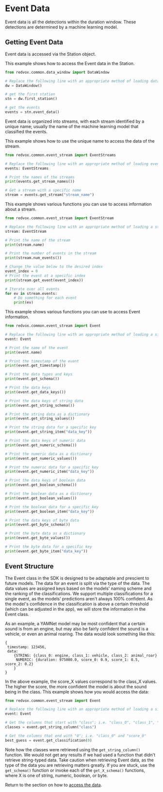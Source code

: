 # Event Data

Event data is all the detections within the duration window.  These detections are determined by a machine learning 
model.

## Getting Event Data

Event data is accessed via the Station object.

This example shows how to access the Event data in the Station.

```python
from redvox.common.data_window import DataWindow

# Replace the following line with an appropriate method of loading data
dw = DataWindow()

# get the first station
stn = dw.first_station()

# get the events
events = stn.event_data()
```

Event data is organized into streams, with each stream identified by a unique name; usually the name of the machine 
learning model that classified the events.

This example shows how to use the unique name to access the data of the stream.

```python
from redvox.common.event_stream import EventStreams

# Replace the following line with an appropriate method of loading event data from a Station
events: EventStreams

# Print the names of the streams
print(events.get_stream_names())

# Get a stream with a specific name
stream = events.get_stream("stream_name")
```

This example shows various functions you can use to access information about a stream.

```python
from redvox.common.event_stream import EventStream

# Replace the following line with an appropriate method of loading a stream
stream: EventStream

# Print the name of the stream
print(stream.name)

# Print the number of events in the stream
print(stream.num_events())

# Change the value below to the desired index
event_index = 0
# Print the event at a specific index
print(stream.get_event(event_index))

# Iterate over all events
for ev in stream.events:
    # Do something for each event
    print(ev)
```

This example shows various functions you can use to access Event information.

```python
from redvox.common.event_stream import Event

# Replace the following line with an appropriate method of loading a single Event
event: Event

# Print the name of the event
print(event.name)

# Print the timestamp of the event
print(event.get_timestamp())

# Print the data types and keys
print(event.get_schema())

# Print the data keys
print(event.get_data_keys())

# Print the data keys of string data
print(event.get_string_schema())

# Print the string data as a dictionary
print(event.get_string_values())

# Print the string data for a specific key
print(event.get_string_item("data_key"))

# Print the data keys of numeric data
print(event.get_numeric_schema())

# Print the numeric data as a dictionary
print(event.get_numeric_values())

# Print the numeric data for a specific key
print(event.get_numeric_item("data_key"))

# Print the data keys of boolean data
print(event.get_boolean_schema())

# Print the boolean data as a dictionary
print(event.get_boolean_values())

# Print the boolean data for a specific key
print(event.get_boolean_item("data_key"))

# Print the data keys of byte data
print(event.get_byte_schema())

# Print the byte data as a dictionary
print(event.get_byte_values())

# Print the byte data for a specific key
print(event.get_byte_item("data_key"))
```

## Event Structure

The Event class in the SDK is designed to be adaptable and prescient to future models.  The data for an event is split 
via the type of the data.  The data values are assigned keys based on the models' naming scheme and the ranking of the 
classifications.  We support multiple classifications for a single event, as the models' predictions aren't always 100% 
confident.  As the model's confidence in the classification is above a certain threshold (which can be adjusted in the 
app), we will store the information in the Event class.

As an example, a YAMNet model may be most confident that a certain sound is from an engine, but may also be fairly 
confident the sound is a vehicle, or even an animal roaring.  The data would look something like this:

```
{
 timestamp: 123456,
 data:
    {STRING: {class_0: engine, class_1: vehicle, class_2: animal_roar}
     NUMERIC: {duration: 975000.0, score_0: 0.9, score_1: 0.5, score_2: 0.2}
    }
}
```

In the above example, the score_X values correspond to the class_X values.  The higher the score, the more confident the 
model is about the sound being in the class.  This example shows how you would access the data:

```python
from redvox.common.event_stream import Event

# Replace the following line with an appropriate method of loading a single Event
event: Event

# Get the columns that start with "class"; i.e. "class_0", "class_1", "class_2"
classes = event.get_string_column("class")

# Get the columns that end with "0"; i.e. "class_0" and "score_0"
best_guess = event.get_classification(0)
```

Note how the classes were retrieved using the `get_string_column()` function.  We would not get any results if we had 
used a function that didn't retrieve string-typed data.  Take caution when retrieving Event data, as the type of the 
data you are retrieving matters greatly.  If you are stuck, use the `get_schema()` function or invoke each of the 
`get_X_schema()` functions, where X is one of string, numeric, boolean, or byte.

Return to the section on how to [access the data](00_station_data.md).
